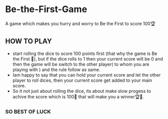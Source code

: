 # Be-the-First-Game
A game which makes you hurry and worry to Be the First to score 100🏆

## HOW TO PLAY
* start rolling the dice to score 100 points first (that why the game is Be the First 🚣), but if the dice rolls to 1 then your current score will be 0 and then the game will be switch to the other player( to whom you are playing with ) and the rule follow as same.
* Iam happy to say that you can hold your current score and let the other player to roll dices, then your current score get added to your main score.
* So it not just about rolling the dice, its about make slow progess to achive the score which is 100🏁 that will make you a winner🏆🎊.
### SO BEST OF LUCK
